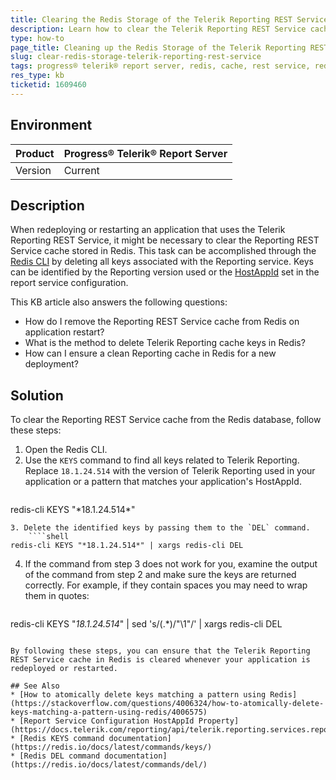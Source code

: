 ```yaml
---
title: Clearing the Redis Storage of the Telerik Reporting REST Service
description: Learn how to clear the Telerik Reporting REST Service cache from Redis storage when redeploying or restarting your application.
type: how-to
page_title: Cleaning up the Redis Storage of the Telerik Reporting REST Service on Redeploy or Restart
slug: clear-redis-storage-telerik-reporting-rest-service
tags: progress® telerik® report server, redis, cache, rest service, redeploy, restart
res_type: kb
ticketid: 1609460
---
```


## Environment

| Product | Progress® Telerik® Report Server |
| --- | --- |
| Version | Current |

## Description

When redeploying or restarting an application that uses the Telerik Reporting REST Service, it might be necessary to clear the Reporting REST Service cache stored in Redis. This task can be accomplished through the [Redis CLI](https://redis.io/docs/latest/develop/connect/cli/) by deleting all keys associated with the Reporting service. Keys can be identified by the Reporting version used or the [HostAppId](/api/telerik.reporting.services.reportserviceconfiguration#Telerik_Reporting_Services_ReportServiceConfiguration_HostAppId) set in the report service configuration.

This KB article also answers the following questions:
- How do I remove the Reporting REST Service cache from Redis on application restart?
- What is the method to delete Telerik Reporting cache keys in Redis?
- How can I ensure a clean Reporting cache in Redis for a new deployment?

## Solution

To clear the Reporting REST Service cache from the Redis database, follow these steps:

1. Open the Redis CLI.
2. Use the `KEYS` command to find all keys related to Telerik Reporting. Replace `18.1.24.514` with the version of Telerik Reporting used in your application or a pattern that matches your application's HostAppId. 
	````shell
redis-cli KEYS "\*18.1.24.514\*"
````
3. Delete the identified keys by passing them to the `DEL` command.
	````shell
redis-cli KEYS "*18.1.24.514*" | xargs redis-cli DEL
````
4. If the command from step 3 does not work for you, examine the output of the command from step 2 and make sure the keys are returned correctly. For example, if they contain spaces you may need to wrap them in quotes:
	````shell
redis-cli KEYS "*18.1.24.514*" | sed 's/\(.*\)/"\1"/' | xargs redis-cli DEL
````

By following these steps, you can ensure that the Telerik Reporting REST Service cache in Redis is cleared whenever your application is redeployed or restarted.

## See Also
* [How to atomically delete keys matching a pattern using Redis](https://stackoverflow.com/questions/4006324/how-to-atomically-delete-keys-matching-a-pattern-using-redis/4006575) 
* [Report Service Configuration HostAppId Property](https://docs.telerik.com/reporting/api/telerik.reporting.services.reportserviceconfiguration#Telerik_Reporting_Services_ReportServiceConfiguration_HostAppId)
* [Redis KEYS command documentation](https://redis.io/docs/latest/commands/keys/)
* [Redis DEL command documentation](https://redis.io/docs/latest/commands/del/)

